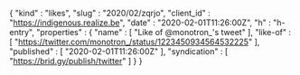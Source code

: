 {
  "kind" : "likes",
  "slug" : "2020/02/zqrjo",
  "client_id" : "https://indigenous.realize.be",
  "date" : "2020-02-01T11:26:00Z",
  "h" : "h-entry",
  "properties" : {
    "name" : [ "Like of @monotron_'s tweet" ],
    "like-of" : [ "https://twitter.com/monotron_/status/1223450934564532225" ],
    "published" : [ "2020-02-01T11:26:00Z" ],
    "syndication" : [ "https://brid.gy/publish/twitter" ]
  }
}
